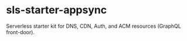# sls-starter-appsync
Serverless starter kit for DNS, CDN, Auth, and ACM resources (GraphQL front-door).
